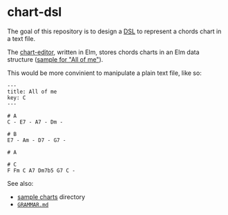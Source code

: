 # chart-dsl

The goal of this repository is to design a [DSL](https://en.wikipedia.org/wiki/Domain-specific_language)
to represent a chords chart in a text file.

The [chart-editor](https://github.com/openchordcharts/chart-editor), written in Elm,
stores chords charts in an Elm data structure ([sample for "All of me"](https://github.com/openchordcharts/chart-editor/blob/master/src/Samples.elm)).

This would be more convinient to manipulate a plain text file, like so:

```chords-chart
---
title: All of me
key: C
---

# A
C - E7 - A7 - Dm -

# B
E7 - Am - D7 - G7 -

# A

# C
F Fm C A7 Dm7b5 G7 C -
```

See also:
- [sample charts](./samples) directory
- [`GRAMMAR.md`](./GRAMMAR.md)

